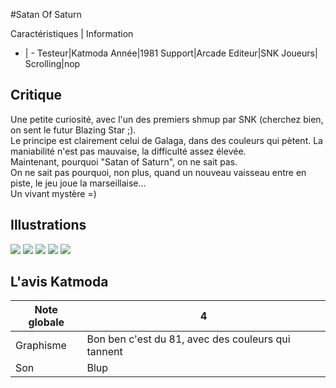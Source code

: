 #Satan Of Saturn

Caractéristiques | Information
- | -
Testeur|Katmoda
Année|1981
Support|Arcade
Editeur|SNK
Joueurs|
Scrolling|nop

## Critique
Une petite curiosité, avec l'un des premiers shmup par SNK (cherchez bien, on sent le futur Blazing Star ;).<br/>Le principe est clairement celui de Galaga, dans des couleurs qui pètent. La maniabilité n'est pas mauvaise, la difficulté assez élevée.<br/>Maintenant, pourquoi "Satan of Saturn", on ne sait pas.<br/>On ne sait pas pourquoi, non plus, quand un nouveau vaisseau entre en piste, le jeu joue la marseillaise...<br/>Un vivant mystère =)

## Illustrations
![](http://www.shmup.com/images/thumbs/satansat.jpg)
![](http://www.shmup.com/images/thumbs/)
![](http://www.shmup.com/images/thumbs/)
![](http://www.shmup.com/images/thumbs/)
![](http://www.shmup.com/images/thumbs/)

## L'avis Katmoda
Note globale|4
-|-
Graphisme|Bon ben c'est du 81, avec des couleurs qui tannent
Son|Blup
